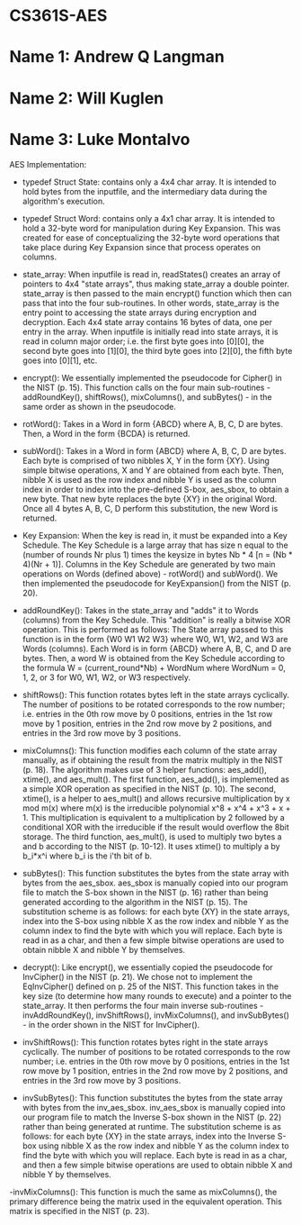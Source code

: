 # CS361S-AES
# Name 1: Andrew Q Langman
# Name 2: Will Kuglen
# Name 3: Luke Montalvo

AES Implementation:

- typedef Struct State: contains only a 4x4 char array. It is intended to hold
bytes from the inputfile, and the intermediary data during the algorithm's
execution.

- typedef Struct Word: contains only a 4x1 char array. It is intended to hold
a 32-byte word for manipulation during Key Expansion. This was created for ease
of conceptualizing the 32-byte word operations that take place during Key
Expansion since that process operates on columns.

- state_array: When inputfile is read in, readStates() creates an array of
pointers to 4x4 "state arrays", thus making state_array a double pointer.
state_array is then passed to the main encrypt() function which then can pass
that into the four sub-routines. In other words, state_array is the entry point
to accessing the state arrays during encryption and decryption. Each 4x4 state
array contains 16 bytes of data, one per entry in the array. When inputfile is
initially read into state arrays, it is read in column major order; i.e. the
first byte goes into [0][0], the second byte goes into [1][0], the third byte
goes into [2][0], the fifth byte goes into [0][1], etc.

- encrypt(): We essentially implemented the pseudocode for Cipher() in the NIST
(p. 15). This function calls on the four main sub-routines - addRoundKey(),
shiftRows(), mixColumns(), and subBytes() - in the same order as shown in the
pseudocode.

- rotWord(): Takes in a Word in form {ABCD} where A, B, C, D are bytes. Then, a
Word in the form {BCDA} is returned.

- subWord(): Takes in a Word in form {ABCD} where A, B, C, D are bytes. Each
byte is comprised of two nibbles X, Y in the form {XY}. Using simple bitwise
operations, X and Y are obtained from each byte. Then, nibble X is used as the
row index and nibble Y is used as the column index in order to index into the
pre-defined S-box, aes_sbox, to obtain a new byte. That new byte replaces the
byte {XY} in the original Word. Once all 4 bytes A, B, C, D perform this
substitution, the new Word is returned.

- Key Expansion: When the key is read in, it must be expanded into a Key
Schedule. The Key Schedule is a large array that has size n equal to the
(number of rounds Nr plus 1) times the keysize in bytes Nb * 4
[n = (Nb * 4)(Nr + 1)]. Columns in the Key Schedule are generated by two main
operations on Words (defined above) - rotWord() and subWord(). We then
implemented the pseudocode for KeyExpansion() from the NIST (p. 20).

- addRoundKey(): Takes in the state_array and "adds" it to Words (columns) from
the Key Schedule. This "addition" is really a bitwise XOR operation. This is
performed as follows: The State array passed to this function is in the form
{W0 W1 W2 W3} where W0, W1, W2, and W3 are Words (columns). Each Word is in
form {ABCD} where A, B, C, and D are bytes. Then, a word W is obtained from the
Key Schedule according to the formula W = (current_round*Nb) + WordNum where
WordNum = 0, 1, 2, or 3 for W0, W1, W2, or W3 respectively.

- shiftRows(): This function rotates bytes left in the state arrays cyclically.
The number of positions to be rotated corresponds to the row number; i.e.
entries in the 0th row move by 0 positions, entries in the 1st row move by 1
position, entries in the 2nd row move by 2 positions, and entries in the 3rd
row move by 3 positions.

- mixColumns(): This function modifies each column of the state array manually,
as if obtaining the result from the matrix multiply in the NIST (p. 18). The
algorithm makes use of 3 helper functions: aes_add(), xtime(), and aes_mult().
The first function, aes_add(), is implemented as a simple XOR operation as
specified in the NIST (p. 10). The second, xtime(), is a helper to aes_mult()
and allows recursive multiplication by x mod m(x) where m(x) is the irreducible
polynomial x^8 + x^4 + x^3 + x + 1. This multiplication is equivalent to a
multiplication by 2 followed by a conditional XOR with the irreducible if the
result would overflow the 8bit storage. The third function, aes_mult(), is used
to multiply two bytes a and b according to the NIST (p. 10-12). It uses xtime()
to multiply a by b_i*x^i where b_i is the i'th bit of b.

- subBytes(): This function substitutes the bytes from the state array with
bytes from the aes_sbox. aes_sbox is manually copied into our program file to
match the S-box shown in the NIST (p. 16) rather than being generated according
to the algorithm in the NIST (p. 15). The substitution scheme is as follows:
for each byte {XY} in the state arrays, index into the S-box using nibble X as
the row index and nibble Y as the column index to find the byte with which you
will replace. Each byte is read in as a char, and then a few simple bitwise
operations are used to obtain nibble X and nibble Y by themselves.

- decrypt(): Like encrypt(), we essentially copied the pseudocode for
InvCipher() in the NIST (p. 21). We chose not to implement the EqInvCipher()
defined on p. 25 of the NIST. This function takes in the key size (to determine
how many rounds to execute) and a pointer to the state_array. It then performs
the four main inverse sub-routines - invAddRoundKey(), invShiftRows(),
invMixColumns(), and invSubBytes() - in the order shown in the NIST for
InvCipher().

- invShiftRows(): This function rotates bytes right in the state arrays
cyclically. The number of positions to be rotated corresponds to the row
number; i.e. entries in the 0th row move by 0 positions, entries in the 1st row
move by 1 position, entries in the 2nd row move by 2 positions, and entries in
the 3rd row move by 3 positions.

- invSubBytes(): This function substitutes the bytes from the state array with
bytes from the inv_aes_sbox. inv_aes_sbox is manually copied into our program
file to match the Inverse S-box shown in the NIST (p. 22) rather than being
generated at runtime. The substitution scheme is as follows: for each byte {XY}
in the state arrays, index into the Inverse S-box using nibble X as the row
index and nibble Y as the column index to find the byte with which you will
replace. Each byte is read in as a char, and then a few simple bitwise
operations are used to obtain nibble X and nibble Y by themselves.

-invMixColumns(): This function is much the same as mixColumns(), the primary
difference being the matrix used in the equivalent operation. This matrix is
specified in the NIST (p. 23).
